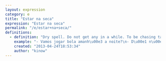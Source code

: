 ```yaml
---
layout: expression
category: e
title: "Estar na seca"
expression: "Estar na seca"
permalink: "/e/estar+na+seca/"
definitions:
  - definition: "Dry spell. Do not get any in a while. To be chasing tail for a long period."
    example: "- Vamos jogar bola amanh\u00e3 a noite?\n- D\u00e1 n\u00e3o cara, [t\u00f4](/t/t%C3%B4/) na maior seca faz tr\u00eas meses. Vou \u00e0 ca\u00e7a hoje a noite!"
    created: "2013-04-24T18:53:34"
    author: "kinow"
---
```

